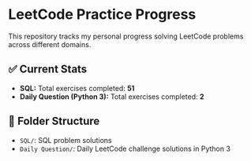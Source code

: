 # LeetCode Practice Progress

This repository tracks my personal progress solving LeetCode problems across different domains.

## ✅ Current Stats

- **SQL:** Total exercises completed: **51**
- **Daily Question (Python 3):** Total exercises completed: **2**

## 📁 Folder Structure

- `SQL/`: SQL problem solutions
- `Daily Question/`: Daily LeetCode challenge solutions in Python 3
